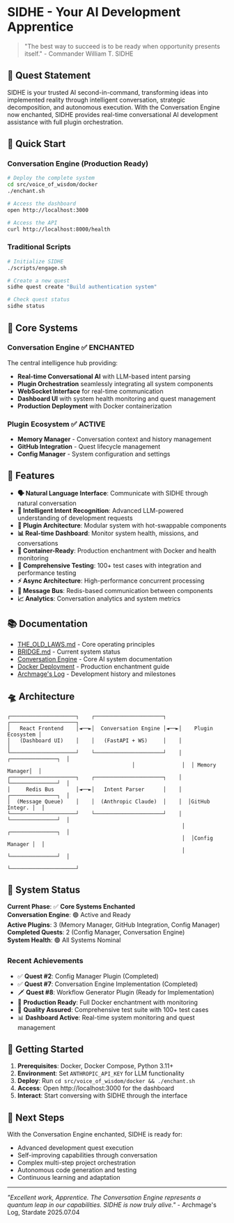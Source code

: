 # SIDHE - Your AI Development Apprentice

> "The best way to succeed is to be ready when opportunity presents itself." - Commander William T. SIDHE

## 🚀 Quest Statement

SIDHE is your trusted AI second-in-command, transforming ideas into implemented reality through intelligent conversation, strategic decomposition, and autonomous execution. With the Conversation Engine now enchanted, SIDHE provides real-time conversational AI development assistance with full plugin orchestration.

## 🖖 Quick Start

### Conversation Engine (Production Ready)

```bash
# Deploy the complete system
cd src/voice_of_wisdom/docker
./enchant.sh

# Access the dashboard
open http://localhost:3000

# Access the API
curl http://localhost:8000/health
```

### Traditional Scripts

```bash
# Initialize SIDHE
./scripts/engage.sh

# Create a new quest
sidhe quest create "Build authentication system"

# Check quest status
sidhe status
```

## 🧠 Core Systems

### Conversation Engine ✅ ENCHANTED
The central intelligence hub providing:
- **Real-time Conversational AI** with LLM-based intent parsing
- **Plugin Orchestration** seamlessly integrating all system components
- **WebSocket Interface** for real-time communication
- **Dashboard UI** with system health monitoring and quest management
- **Production Deployment** with Docker containerization

### Plugin Ecosystem ✅ ACTIVE
- **Memory Manager** - Conversation context and history management
- **GitHub Integration** - Quest lifecycle management  
- **Config Manager** - System configuration and settings

## 🌟 Features

- **🗣️ Natural Language Interface**: Communicate with SIDHE through natural conversation
- **🧠 Intelligent Intent Recognition**: Advanced LLM-powered understanding of development requests
- **🔌 Plugin Architecture**: Modular system with hot-swappable components
- **📊 Real-time Dashboard**: Monitor system health, missions, and conversations
- **🐳 Container-Ready**: Production enchantment with Docker and health monitoring
- **🧪 Comprehensive Testing**: 100+ test cases with integration and performance testing
- **⚡ Async Architecture**: High-performance concurrent processing
- **🔄 Message Bus**: Redis-based communication between components
- **📈 Analytics**: Conversation analytics and system metrics

## 📚 Documentation

- [THE_OLD_LAWS.md](THE_OLD_LAWS.md) - Core operating principles
- [BRIDGE.md](BRIDGE.md) - Current system status  
- [Conversation Engine](src/voice_of_wisdom/README.md) - Core AI system documentation
- [Docker Deployment](src/voice_of_wisdom/docker/README.md) - Production enchantment guide
- [Archmage's Log](chronicle/stardate-2025-07.md) - Development history and milestones

## 🛸 Architecture

```
┌─────────────────────┐    ┌──────────────────────┐    ┌─────────────────────┐
│   React Frontend    │◄──►│  Conversation Engine │◄──►│    Plugin Ecosystem │
│   (Dashboard UI)    │    │   (FastAPI + WS)     │    │                     │
└─────────────────────┘    └──────────────────────┘    │  ┌───────────────┐  │
                                        │               │  │ Memory Manager│  │
┌─────────────────────┐    ┌──────────────────────┐    │  └───────────────┘  │
│     Redis Bus       │◄──►│   Intent Parser      │    │  ┌───────────────┐  │
│  (Message Queue)    │    │  (Anthropic Claude)  │    │  │GitHub Integr. │  │
└─────────────────────┘    └──────────────────────┘    │  └───────────────┘  │
                                                        │  ┌───────────────┐  │
                                                        │  │Config Manager │  │
                                                        │  └───────────────┘  │
                                                        └─────────────────────┘
```

## 📡 System Status

**Current Phase**: ✅ **Core Systems Enchanted**  
**Conversation Engine**: 🟢 Active and Ready  
**Active Plugins**: 3 (Memory Manager, GitHub Integration, Config Manager)  
**Completed Quests**: 2 (Config Manager, Conversation Engine)  
**System Health**: 🟢 All Systems Nominal

### Recent Achievements
- ✅ **Quest #2**: Config Manager Plugin (Completed)
- ✅ **Quest #7**: Conversation Engine Implementation (Completed)
- 🗡️ **Quest #8**: Workflow Generator Plugin (Ready for Implementation)
- 🚀 **Production Ready**: Full Docker enchantment with monitoring
- 🧪 **Quality Assured**: Comprehensive test suite with 100+ test cases
- 📊 **Dashboard Active**: Real-time system monitoring and quest management

## 🚀 Getting Started

1. **Prerequisites**: Docker, Docker Compose, Python 3.11+
2. **Environment**: Set `ANTHROPIC_API_KEY` for LLM functionality
3. **Deploy**: Run `cd src/voice_of_wisdom/docker && ./enchant.sh`
4. **Access**: Open http://localhost:3000 for the dashboard
5. **Interact**: Start conversing with SIDHE through the interface

## 🔮 Next Steps

With the Conversation Engine enchanted, SIDHE is ready for:
- Advanced development quest execution
- Self-improving capabilities through conversation
- Complex multi-step project orchestration
- Autonomous code generation and testing
- Continuous learning and adaptation

---

*"Excellent work, Apprentice. The Conversation Engine represents a quantum leap in our capabilities. SIDHE is now truly alive."* - Archmage's Log, Stardate 2025.07.04

